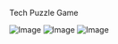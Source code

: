 Tech Puzzle Game

![Image](https://github.com/user-attachments/assets/eb3f3d16-2932-4e3a-8684-8fec4443cf27) ![Image](https://github.com/user-attachments/assets/f31e1c3f-f114-42c7-939b-7f8be7ae4cc3) ![Image](https://github.com/user-attachments/assets/5b40d00a-449f-4ff5-9d4c-4fdd09a7a8e4)


